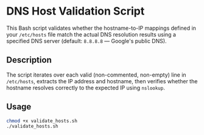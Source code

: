 # DNS Host Validation Script

This Bash script validates whether the hostname-to-IP mappings defined in your `/etc/hosts` file match the actual DNS resolution results using a specified DNS server (default: `8.8.8.8` — Google's public DNS).

## Description

The script iterates over each valid (non-commented, non-empty) line in `/etc/hosts`, extracts the IP address and hostname, then verifies whether the hostname resolves correctly to the expected IP using `nslookup`.

## Usage

```bash
chmod +x validate_hosts.sh
./validate_hosts.sh
